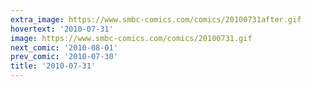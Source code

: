 ```yaml
---
extra_image: https://www.smbc-comics.com/comics/20100731after.gif
hovertext: '2010-07-31'
image: https://www.smbc-comics.com/comics/20100731.gif
next_comic: '2010-08-01'
prev_comic: '2010-07-30'
title: '2010-07-31'
---
```


